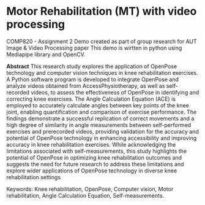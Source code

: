 # Motor Rehabilitation (MT) with video processing
COMP820 - Assignment 2
Demo created as part of group research for AUT Image & Video Processing paper
This demo is wirtten in python using Mediapipe library and OpenCV.

**Abstract**
This research study explores the application of OpenPose technology and computer vision techniques in knee rehabilitation exercises. A Python software program is developed to integrate OpenPose and analyze videos obtained from AccessPhysiotherapy, as well as self-recorded videos, to assess the effectiveness of OpenPose in identifying and correcting knee exercises. The Angle Calculation Equation (ACE) is employed to accurately calculate angles between key points of the knee joint, enabling quantification and comparison of exercise performance. The findings demonstrate a successful replication of correct movements and a high degree of similarity in angle measurements between self-performed exercises and prerecorded videos, providing validation for the accuracy and potential of OpenPose technology in enhancing accessibility and improving accuracy in knee rehabilitation exercises. While acknowledging the limitations associated with self-measurements, this study highlights the potential of OpenPose in optimizing knee rehabilitation outcomes and suggests the need for future research to address these limitations and explore wider applications of OpenPose technology in diverse knee rehabilitation settings 

Keywords: Knee rehabilitation, OpenPose, Computer vision, Motor rehabilitation, Angle Calculation Equation, Self-measurements. 
